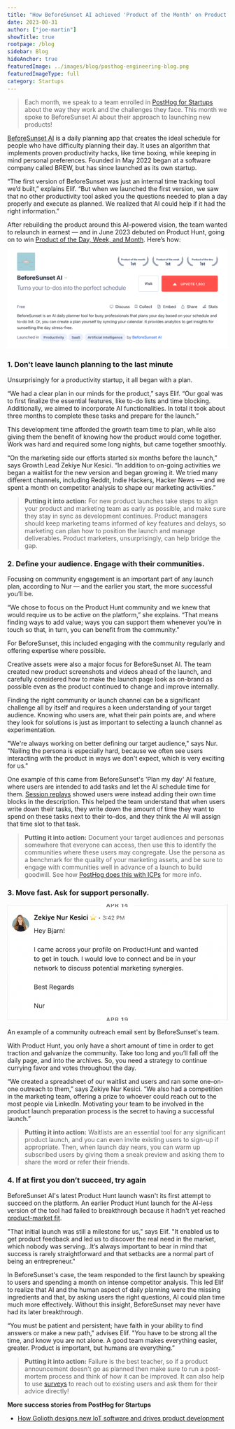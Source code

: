 ```yaml
---
title: "How BeforeSunset AI achieved 'Product of the Month' on Product Hunt"
date: 2023-08-31
author: ["joe-martin"]
showTitle: true
rootpage: /blog
sidebar: Blog
hideAnchor: true
featuredImage: ../images/blog/posthog-engineering-blog.png
featuredImageType: full
category: Startups
---
```


> Each month, we speak to a team enrolled in [PostHog for Startups](/startups) about the way they work and the challenges they face. This month we spoke to BeforeSunset AI about their approach to launching new products!

[BeforeSunset AI](https://www.beforesunset.ai/) is a daily planning app that creates the ideal schedule for people who have difficulty planning their day. It uses an algorithm that implements proven productivity hacks, like time boxing,  while keeping in mind personal preferences. Founded in May 2022 began at a software company called BREW, but has since launched as its own startup.

“The first version of BeforeSunset was just an internal time tracking tool we’d built,” explains Elif. “But when we launched the first version, we saw that no other productivity tool asked you the questions needed to plan a day properly and execute as planned. We realized that AI could help if it had the right information.”

After rebuilding the product around this AI-powered vision, the team wanted to relaunch in earnest — and in June 2023 debuted on Product Hunt, going on to win [Product of the Day, Week, and Month](https://www.producthunt.com/products/beforesunset). Here’s how:

![BeforeSunset AI Launch on Product Hunt](../images/blog/before-sunset-ai.png)

### 1. Don't leave launch planning to the last minute

Unsurprisingly for a productivity startup, it all began with a plan.

“We had a clear plan in our minds for the product,” says Elif. “Our goal was to first finalize the essential features, like to-do lists and time blocking. Additionally, we aimed to incorporate AI functionalities. In total it took about three months to complete these tasks and prepare for the launch.”

This development time afforded the growth team time to plan, while also giving them the benefit of knowing how the product would come together. Work was hard and required some long nights, but came together smoothly. 

“On the marketing side our efforts started six months before the launch,” says Growth Lead Zekiye Nur Kesici. “In addition to on-going activities we began a waitlist for the new version and began growing it. We tried many different channels, including Reddit, Indie Hackers, Hacker News — and we spent a month on competitor analysis to shape our marketing activities.”

> **Putting it into action:** For new product launches take steps to align your product and marketing team as early as possible, and make sure they stay in sync as development continues. Product managers should keep marketing teams informed of key features and delays, so marketing can plan how to position the launch and manage deliverables. Product marketers, unsurprisingly, can help bridge the gap. 

### 2. Define your audience. Engage with their communities.

Focusing on community engagement is an important part of any launch plan, according to Nur — and the earlier you start, the more successful you’ll be. 

“We chose to focus on the Product Hunt community and we knew that would require us to be active on the platform,” she explains. “That means finding ways to add value; ways you can support them whenever you’re in touch so that, in turn, you can benefit from the community.”

For BeforeSunset, this included engaging with the community regularly and offering expertise where possible. 

Creative assets were also a major focus for BeforeSunset AI. The team created new product screenshots and videos ahead of the launch, and carefully considered how to make the launch page look as on-brand as possible even as the product continued to change and improve internally.

Finding the right community or launch channel can be a significant challenge all by itself and requires a keen understanding of your target audience. Knowing who users are, what their pain points are, and where they look for solutions is just as important to selecting a launch channel as experimentation.

"We're always working on better defining our target audience," says Nur. "Nailing the persona is especially hard, because we often see users interacting with the product in ways we don't expect, which is very exciting for us."

One example of this came from BeforeSunset's 'Plan my day' AI feature, where users are intended to add tasks and let the AI schedule time for them. [Session replays](/session-replay) showed users were instead adding their own time blocks in the description. This helped the team understand that when users write down their tasks, they write down the amount of time they want to spend on these tasks next to their to-dos, and they think the AI will assign that time slot to that task.

> **Putting it into action:** Document your target audiences and personas somewhere that everyone can access, then use this to identify the communities where these users may congregate. Use the persona as a benchmark for the quality of your marketing assets, and be sure to engage with communities well in advance of a launch to build goodwill. See how [PostHog does this with ICPs](/blog/creating-ideal-customer-profile) for more info. 

### 3. Move fast. Ask for support personally.

![BeforeSunset AI outreach](../images/blog/before-sunset-outreach.png)
<Caption>An example of a community outreach email sent by BeforeSunset's team.</Caption>

With Product Hunt, you only have a short amount of time in order to get traction and galvanize the community. Take too long and you’ll fall off the daily page, and into the archives. So, you need a strategy to continue currying favor and votes throughout the day.

“We created a spreadsheet of our waitlist and users and ran some one-on-one outreach to them,” says Zekiye Nur Kesici. “We also had a competition in the marketing team, offering a prize to whoever could reach out to the most people via LinkedIn. Motivating your team to be involved in the product launch preparation process is the secret to having a successful launch.”

> **Putting it into action:** Waitlists are an essential tool for any significant product launch, and you can even invite existing users to sign-up if appropriate. Then, when launch day nears, you can warm up subscribed users by giving them a sneak preview and asking them to share the word or refer their friends. 

### 4. If at first you don’t succeed, try again

BeforeSunset AI's latest Product Hunt launch wasn't its first attempt to succeed on the platform. An earlier Product Hunt launch for the AI-less version of the tool had failed to breakthrough because it hadn't yet reached [product-market fit](/blog/product-market-fit-game).

"That initial launch was still a milestone for us," says Elif. "It enabled us to get product feedback and led us to discover the real need in the market, which nobody was serving...It’s always important to bear in mind that success is rarely straightforward and that setbacks are a normal part of being an entrepreneur."

In BeforeSunset's case, the team responded to the first launch by speaking to users and spending a month on intense competitor analysis. This led Elif to realize that AI and the human aspect of daily planning were the missing ingredients and that, by asking users the right questions, AI could plan time much more effectively. Without this insight, BeforeSunset may never have had its later breakthrough. 

“You must be patient and persistent; have faith in your ability to find answers or make a new path," advises Elif. "You have to be strong all the time, and know you are not alone. A good team makes everything easier, greater. Product is important, but humans are everything.”

> **Putting it into action:** Failure is the best teacher, so if a product announcement doesn't go as planned then make sure to run a post-mortem process and think of how it can be improved. It can also help to use [surveys](/docs/surveys/manuals) to reach out to existing users and ask them for their advice directly!

**More success stories from PostHog for Startups**
- [How Golioth designs new IoT software and drives product development](/spotlights/startup-golioth)
